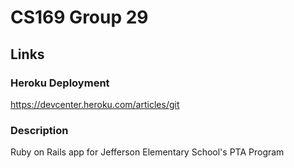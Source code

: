 CS169 Group 29
==============

Links
-----

### Heroku Deployment

https://devcenter.heroku.com/articles/git

### Description

Ruby on Rails app for Jefferson Elementary School's PTA Program

